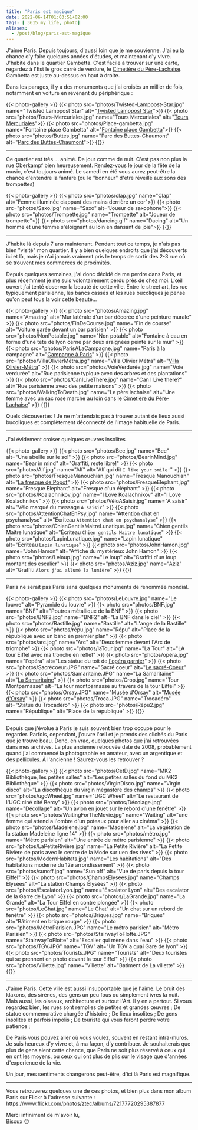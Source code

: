 ```yaml
---
title: "Paris est magique"
date: 2022-06-14T01:03:51+02:00
tags: [ 3615 my life, photo]
aliases:
  - /post/blog/paris-est-magique
---
```


J'aime Paris. Depuis toujours, d'aussi loin que je me souvienne. 
J'ai eu la chance d'y faire quelques années d'études, et maintenant d'y vivre. 
J'habite dans le quartier Gambetta. C'est facile à trouver sur une carte, regardez à l'Est le gros carré de verdure, 
le [Cimetière du Père-Lachaise](https://fr.wikipedia.org/wiki/Cimeti%C3%A8re_du_P%C3%A8re-Lachaise). 
Gambetta est juste au-dessus en haut à droite.


Dans les parages, il y a des monuments que j'ai croisés un millier de fois, notamment en voiture en revenant du périphérique :

{{< photo-gallery >}}
{{< photo src="photos/Twisted-Lamppost-Star.jpg"    name="Twisted Lamppost Star"    alt="[Twisted Lamppost Star](https://fr.wikipedia.org/wiki/Twisted_Lamppost_Star)">}}
{{< photo src="photos/Tours-Mercuriales.jpg"        name="Tours Mercuriales"        alt="[Tours Mercuriales](https://fr.wikipedia.org/wiki/Tours_Mercuriales)">}}
{{< photo src="photos/Place-gambetta.jpg"           name="Fontaine place Gambetta"  alt="[Fontaine place Gambetta](https://fr.wikipedia.org/wiki/Place_Gambetta_(Paris))">}}
{{< photo src="photos/Buttes.jpg"                   name="Parc des Buttes-Chaumont" alt="[Parc des Buttes-Chaumont](https://fr.wikipedia.org/wiki/Parc_des_Buttes-Chaumont)">}}
{{</photo-gallery>}}

---

Ce quartier est très ... animé. De jour comme de nuit. C'est pas non plus la rue Oberkampf bien heureusement. 
Rendez-vous le jour de la fête de la music, c'est toujours animé. Le samedi en été vous aurez peut-être la chance
d'entendre la fanfare (ou le "bonheur" d'etre réveillé aux sons des trompettes)

{{< photo-gallery >}}
{{< photo src="photos/clap.jpg"         name="Clap"         alt="Femme illuminée clappant des mains derrière un cor">}}
{{< photo src="photos/Saxo.jpg"         name="Saxo"         alt="Joueur de saxophone">}}
{{< photo src="photos/Trompette.jpg"    name="Trompette"    alt="Joueur de trompette">}}
{{< photo src="photos/dancing.gif"      name="Dacing"       alt="Un homme et une femme s'éloignant au loin en dansant de joie">}}
{{</photo-gallery>}}

---

J'habite là depuis 7 ans maintenant. Pendant tout ce temps, je n'ais pas bien "visité" mon quartier. 
Il y a bien quelques endroits que j'ai découverts ici et là, mais je n'ai jamais vraiment pris 
le temps de sortir des 2-3 rue où se trouvent mes commerces de proximités. 

Depuis quelques semaines, j'ai donc décidé de me perdre dans Paris, et plus récemment je me suis volontairement perdu près
de chez moi. L'œil ouvert j'ai tenté observer la beauté de cette ville. Entre le street art, 
les rue typiquement parisienne, les bancs cassés et les rues bucoliques je pense qu'on peut tous la voir cette beauté…

{{< photo-gallery >}}
{{< photo src="photos/Amazing.jpg"              name="Amazing"              alt="Mur latérale d'un bar décorée d'une peinture murale" >}}
{{< photo src="photos/FinDeCourse.jpg"          name="Fin de course"        alt="Voiture garée devant un bar parisien" >}}
{{< photo src="photos/NonPotable.jpg"           name="Non potable"          alt="Fontaine à eau en forme d'une tete de lyon cerné par deux araignées peinte sur le mur" >}}
{{< photo src="photos/ParisALaCampagne.jpg"     name="Paris à la campagne"  alt="[Campagne à Paris](https://fr.wikipedia.org/wiki/Campagne_%C3%A0_Paris)" >}}
{{< photo src="photos/VillaOlivierMétra.jpg"    name="Villa Olivier Métra"  alt="[Villa Olivier-Métra](https://fr.wikipedia.org/wiki/Villa_Olivier-M%C3%A9tra)" >}}
{{< photo src="photos/VoieVerdurée.jpg"         name="Voie verdurée"        alt="Rue parisienne typique avec des arbres et des plantations" >}}
{{< photo src="photos/CanILiveThere.jpg"        name="Can I Live there?"    alt="Rue parisienne avec des petite maisons" >}}
{{< photo src="photos/WalkingToDeath.jpg"       name="Le père lachaise"     alt="Une femme avec un sac rose marche au loin dans le [Cimetière du Père-Lachaise](https://fr.wikipedia.org/wiki/Cimeti%C3%A8re_du_P%C3%A8re-Lachaise)" >}}
{{</photo-gallery>}}

Quels découvertes ! Je ne m'attendais pas à trouver autant de lieux aussi bucoliques et complètement déconnecté de l'image
habituelle de Paris.

---

J'ai évidement croiser quelques œuvres insolites

{{< photo-gallery >}}
{{< photo src="photos/Bee.jpg"                          name="Bee"                              alt="Une abeille sur le sol" >}}
{{< photo src="photos/BearinMind.jpg"                   name="Bear in mind"                     alt="Graffiti, reste libre!" >}}
{{< photo src="photos/Alf.jpg"                          name="Alf"                              alt="Alf qui dit `I like your smile!`" >}}
{{< photo src="photos/FresqueManouchian.jpg"            name="Fresque Manouchian"               alt="[La fresque de Popof](https://mairie20.paris.fr/pages/il-etait-une-fois-le-20e-la-rue-du-groupe-manouchian-20448)" >}}
{{< photo src="photos/FresqueElephant.jpg"              name="Fresque Elephant"                 alt="Fresque d'un éléphant" >}}
{{< photo src="photos/Koalachnikov.jpg"                 name="I Love Koalachnikov"              alt="I Love Koalachnikov" >}}
{{< photo src="photos/VéloASaisir.jpg"                  name="A saisir"                         alt="Vélo marqué du message `À saisir`" >}}
{{< photo src="photos/AttentionChatEnPsy.jpg"           name="Attention chat en psychanalyse"   alt="Écriteau `Attention chat en psychanalyse`" >}}
{{< photo src="photos/ChienGentilsMaitreLunatique.jpg" name="Chien gentils Maitre lunatique"    alt="Écriteau `Chien gentils Maitre lunatique`" >}}
{{< photo src="photos/LapinLunatique.jpg"               name="Lapin lunatique"                  alt="Écriteau `Lapin lunatique`" >}}
{{< photo src="photos/JohnHamon.jpg"                    name="John Hamon"                       alt="Affiche du mystérieux John Hamon" >}}
{{< photo src="photos/Leloup.jpg"                       name="Le loup"                          alt="Graffiti d'un loup montant des escalier" >}}
{{< photo src="photos/Aziz.jpg"                         name="Aziz"                             alt="Graffiti `Alors j'ai allumé la lumière`" >}}
{{</photo-gallery>}}

---

Paris ne serait pas Paris sans quelques monuments de renommée mondial.

{{< photo-gallery >}}
{{< photo src="photos/LeLouvre.jpg"     name="Le louvre"            alt="Pyramide du louvre" >}}
{{< photo src="photos/BNF.jpg"          name="BNF"                  alt="Poutres métallique de la BNF" >}}
{{< photo src="photos/BNF2.jpg"         name="BNF2"                 alt="La BNF dans le ciel" >}}
{{< photo src="photos/Bastille.jpg"     name="Bastille"             alt="L'ange de la Bastille" >}}
{{< photo src="photos/répu.jpg"         name="Répu"                 alt="Place de la république avec un banc en premier plan" >}}
{{< photo src="photos/arc.jpg"          name="Arc"                  alt="Deux femme devant l'Arc de triomphe" >}}
{{< photo src="photos/laTour.jpg"       name="La Tour"              alt="LA tour Eiffel avec ma tronche en reflet" >}}
{{< photo src="photos/opéra.jpg"        name="l'opéra"              alt="Les statue du toit de [l'opéra garnier](https://fr.wikipedia.org/wiki/Op%C3%A9ra_Garnier)" >}}
{{< photo src="photos/Sacrécoeur.JPG"   name="Sacré coeur"          alt="[Le sacré-Coeur](https://fr.wikipedia.org/wiki/Basilique_du_Sacr%C3%A9-C%C5%93ur_de_Montmartre)" >}}
{{< photo src="photos/Samaritaine.JPG"  name="La Samaritaine"       alt="[La Samaritaine](https://fr.wikipedia.org/wiki/La_Samaritaine)" >}}
{{< photo src="photos/Crop.jpg"         name="Tour Montparnasse"    alt="La tour montparnasse au travers de la tour Eiffel" >}}
{{< photo src="photos/Orsay.JPG"        name="Musée d'Orsay"        alt="[Musée d'Orsay](https://fr.wikipedia.org/wiki/Mus%C3%A9e_d%27Orsay)" >}}
{{< photo src="photos/Troca.JPG"        name="Trocadéro"            alt="Statue du Trocadéro" >}}
{{< photo src="photos/Répu2.jpg"        name="République"           alt="Place de la république" >}}
{{</photo-gallery>}}

---

Depuis que j'évolue à Paris je suis souvent bien trop occupé pour le regarder. Parfois, cependant, j'ouvre l'œil
et je prends des clichés du Paris que je trouve beau. Donc, en vrac, quelques photos que j'ai retrouvées dans mes archives.
La plus ancienne retrouvée date de 2008, probablement quand j'ai commencé la photographie en amateur, avec un argentique
et des pellicules. À l'ancienne ! Saurez-vous les retrouver ?

{{< photo-gallery >}}
{{< photo src="photos/CetD.jpg"                 name="MK2 Bibliothèque, les petites salles" alt="Les petites salles du fond du MK2 Bibliothèque" >}}
{{< photo src="photos/VirginDisco.jpg"          name="Virgin disco"                         alt="La discothèque du virgin mégastore des champs" >}}
{{< photo src="photos/ugcWheel.jpg"             name="UGC Wheel"                            alt="Le restaurant de l'UGC ciné cité Bercy" >}}
{{< photo src="photos/Décolage.jpg"             name="Décollage"                            alt="Un avion en jouet sur le rebord d'une fenêtre" >}}
{{< photo src="photos/WaitingForTheMovie.jpg"   name="Waiting"                              alt="une femme qui attend a l'ombre d'un poteaux pour aller au cinéma" >}}
{{< photo src="photos/Madelene.jpg"             name="Madelene"                             alt="La végétation de la station Madeleine ligne 14" >}}
{{< photo src="photos/métro.jpg"                name="Métro parisien"                       alt="Une entrée de métro parisienne" >}}
{{< photo src="photos/LaPetiteRivière.jpg"      name="La Petite Rivière"                    alt="La Petite Rivière de paris avec le centre de la Mode sur uen des rives" >}}
{{< photo src="photos/ModernHabitats.jpg"       name="Les habitations"                      alt="Des habitations moderne du 12e arrondissement" >}}
{{< photo src="photos/sunoff.jpg"               name="Sun off"                              alt="Vue de paris depuis la tour Eiffel" >}}
{{< photo src="photos/ChampsElysees.jpg"        name="Champs Élysées"                       alt="La station Champs Élysées" >}}
{{< photo src="photos/EscalatorLyon.jpg"        name="Escalator Lyon"                       alt="Des escalator de la Garre de Lyon" >}}
{{< photo src="photos/LaGrande.jpg"             name="La Grande"                            alt="La Tour Eiffel en contre plongée" >}}
{{< photo src="photos/LeChat.jpg"               name="Le Chat"                              alt="Un chat sur un rebord de fenêtre" >}}
{{< photo src="photos/Briques.jpg"              name="Briques"                              alt="Bâtiment en brique rouge" >}}
{{< photo src="photos/MétroParisien.JPG"        name="Le métro parisien"                    alt="Métro Parisien" >}}
{{< photo src="photos/StairwayToFlotte.JPG"     name="StairwayToFlotte"                     alt="Escalier qui mène dans l'eau" >}}
{{< photo src="photos/TGV.JPG"                  name="TGV"                                  alt="Un TGV a quai Gare de lyon" >}}
{{< photo src="photos/Tourists.JPG"             name="Tourists"                             alt="Deux touristes qui se prennent en photo devant la tour Eiffel" >}}
{{< photo src="photos/Villette.jpg"              name="Villette"                            alt="Batiment de La villette" >}}
{{</photo-gallery>}}

---

J'aime Paris. Cette ville est aussi insupportable que je l'aime. Le bruit des klaxons, des sirènes, des gens
un peu fous ou simplement ivres la nuit. Mais aussi, les oiseaux, architecture et surtout l'Art. Il y en a partout.
Si vous regardez bien, les rues sont remplies de petites et grandes œuvres ; De statue commemorative chargée d'histoire ;
De lieux insolites ; De gens insolites et parfois impolis ; De touriste qui vous feront perdre votre patience ;

De Paris vous pouvez aller où vous voulez, souvent en restant intra-muros. Je suis heureux d'y vivre
et, à ma façon, d'y contribuer. Je souhaiterais que plus de gens aient cette chance, que Paris ne soit plus réservé
à ceux qui en ont les moyens, ou ceux qui ont plus de plis sur le visage que d'années d'experience de la vie.

Un jour, mes sentiments changerons peut-être, d'ici là Paris est magnifique.

---

Vous retrouverez quelques une de ces photos, et bien plus dans mon album Paris sur Flickr à l'adresse suivante : https://www.flickr.com/photos/ztec/albums/72177720295387877

Merci infiniment de m'avoir lu,\
[Bisoux](/page/bisoux) :kissing:
